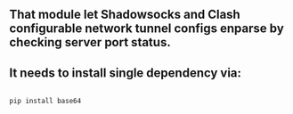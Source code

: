 ## That module let Shadowsocks and Clash configurable network tunnel configs enparse by checking server port status.
## It needs to install single dependency via:



```python

pip install base64
```
